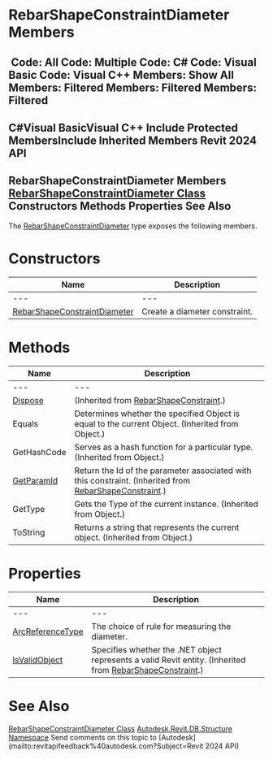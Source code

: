 # RebarShapeConstraintDiameter Members

﻿
 Code: All Code: Multiple Code: C# Code: Visual Basic Code: Visual C++  Members: Show All Members: Filtered Members: Filtered Members: Filtered   
---  
C#Visual BasicVisual C++
Include Protected MembersInclude Inherited Members
Revit 2024 API  
---  
RebarShapeConstraintDiameter Members  
[RebarShapeConstraintDiameter Class](29b74411-e152-0b54-3513-9267310af4e2.md "RebarShapeConstraintDiameter Class") Constructors Methods Properties See Also  
---  
The [RebarShapeConstraintDiameter](29b74411-e152-0b54-3513-9267310af4e2.md "RebarShapeConstraintDiameter Class") type exposes the following members.
# Constructors
| Name | Description |
| --- | --- |
| --- | --- | --- |
| [RebarShapeConstraintDiameter](285b1229-2138-871f-206e-8151cdcb2a4d.md "RebarShapeConstraintDiameter Constructor") | Create a diameter constraint. |

# Methods
| Name | Description |
| --- | --- |
| --- | --- | --- |
| [Dispose](80be3c21-c088-51c7-7d4a-8df7a2554062.md "Dispose Method") | (Inherited from [RebarShapeConstraint](21c642f3-7aae-759b-4aac-ff4e2dd77d57.md "RebarShapeConstraint Class").) |
| Equals | Determines whether the specified Object is equal to the current Object. (Inherited from Object.) |
| GetHashCode | Serves as a hash function for a particular type.  (Inherited from Object.) |
| [GetParamId](bfb42a51-8d55-41f3-aea9-21f60b228923.md "GetParamId Method") | Return the Id of the parameter associated with this constraint.  (Inherited from [RebarShapeConstraint](21c642f3-7aae-759b-4aac-ff4e2dd77d57.md "RebarShapeConstraint Class").) |
| GetType | Gets the Type of the current instance. (Inherited from Object.) |
| ToString | Returns a string that represents the current object. (Inherited from Object.) |

# Properties
| Name | Description |
| --- | --- |
| --- | --- | --- |
| [ArcReferenceType](14ebdaab-6511-6d2d-d7f8-6e44b6dec2c6.md "ArcReferenceType Property") | The choice of rule for measuring the diameter. |
| [IsValidObject](11bccb40-f634-003a-439b-88308d41d04f.md "IsValidObject Property") | Specifies whether the .NET object represents a valid Revit entity.  (Inherited from [RebarShapeConstraint](21c642f3-7aae-759b-4aac-ff4e2dd77d57.md "RebarShapeConstraint Class").) |

# See Also
[RebarShapeConstraintDiameter Class](29b74411-e152-0b54-3513-9267310af4e2.md "RebarShapeConstraintDiameter Class")
[Autodesk.Revit.DB.Structure Namespace](d586b341-f687-9d90-e96d-255806b7d4fc.md "Autodesk.Revit.DB.Structure Namespace")
Send comments on this topic to [Autodesk](mailto:revitapifeedback%40autodesk.com?Subject=Revit 2024 API)